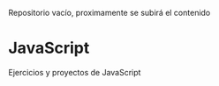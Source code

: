 Repositorio vacío, proximamente se subirá el contenido

# JavaScript
Ejercicios y proyectos de JavaScript 
